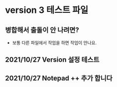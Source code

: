 # version 3 테스트 파일 

## 병합해서 출돌이 안 나려면?
- 보통 다른 파일에서 작업을 하면 작업이 안나요. 


## 2021/10/27 Version 설정 테스트 


## 2021/10/27 Notepad ++ 추가 합니다


